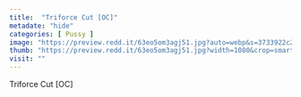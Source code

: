 ```yaml
---
title:  "Triforce Cut [OC]"
metadate: "hide"
categories: [ Pussy ]
image: "https://preview.redd.it/63eo5om3agj51.jpg?auto=webp&s=3733922c26a9788f3c48173f003b0c0ade2d9b39"
thumb: "https://preview.redd.it/63eo5om3agj51.jpg?width=1080&crop=smart&auto=webp&s=3f9e1498feea85e35deacf51baaf39007b738314"
visit: ""
---
```

Triforce Cut [OC]
